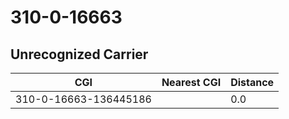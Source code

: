 # 310-0-16663
## Unrecognized Carrier


| CGI | Nearest CGI | Distance |
|-----|-------------|----------|
| 310-0-16663-136445186 |  | 0.0 |
